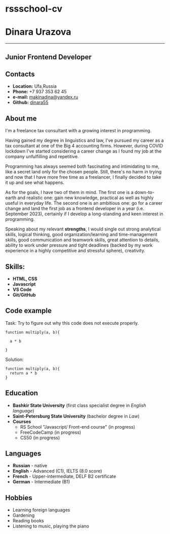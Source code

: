 # rssschool-cv

# Dinara Urazova

***
## Junior Frontend Developer

## Contacts
* __Location:__ Ufa,Russia
* __Phone:__ +7 937 353 62 45
* __e-mail:__ makinadina@yandex.ru
* **Github:** [dinara55](https://github.com/dinara55)


## About me

I'm a freelance tax consultant with a growing interest in programming.

Having gained my degree in linguistics and law, I've pursued my career as a tax consultant at one of the Big 4 accounting firms. However, during COVID lockdown I've started considering a career change as I found my job at the company unfulfilling and repetitive.

Programming has always seemed both fascinating and intimidating to me, like a secret land only for the chosen people. Still, there's no harm in trying and now that I have more free time as a freelancer, I finally decided to take it up and see what happens. 

As for the goals, I have two of them in mind. 
The first one is a down-to-earth and realistic one: gain new knowledge, practical as well as highly useful in everyday life. 
The second one is an ambitious one: go for a career change and land the first job as a frontend developer in a year (i.e. September 2023), certainly if I develop a long-standing and keen interest in programming.

Speaking about my relevant **strengths**, I would single out strong analytical skills, logical thinking, good organization/learning and time-management skills, good communication and teamwork skills, great attention to details, ability to work under pressure and tight deadlines (backed by my work experience in a highly competitive and stressful sphere), creativity.
## Skills:
* __HTML, CSS__
* __Javascript__
* __VS Code__
* __Git/GitHub__
## Code example
Task: Try to figure out why this code does not execute properly. 
```
function multiply(a, b){

  a * b

}
```
Solution:
```
function multiply(a, b){
  return a * b
}
```
## Education
* __Bashkir State University__ (first class specialist degree in *English language*)
* __Saint-Petersburg State University__ (bachelor degree in *Law*)
* __Courses__
    * RS School "Javascript/ Front-end course" (in progress) 
    * FreeCodeCamp (in progress)
    * CS50 (in progress)
## Languages
* __Russian__ - native
* __English__ - Advanced (C1), IELTS (8.0 score)
* __French__ - Upper-intermediate, DELF B2 certificate
* __German__ - Intermediate (B1)

## Hobbies
* Learning foreign languages
* Gardening
* Reading books
* Listening to music, playing the piano